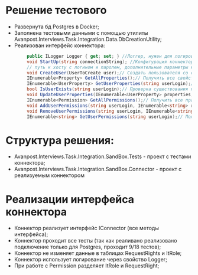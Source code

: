 # Решение тестового
* Развернута бд Postgres в Docker;
* Заполнена тестовыми данными с помощью утилиты Avanpost.Interviews.Task.Integration.Data.DbCreationUtility;
* Реализован интерфейс коннектора:
```csharp
        public ILogger Logger { get; set; } //Логгер, нужен для логирования в тестах
        void StartUp(string connectionString); //Конфигурация коннектора через строку подключения (настройки для подключения к ресурсу(строка подключения к бд, 
        // путь к хосту с логином и паролем, дополнительные параметры конфигурации бизнес-логики и тд, формат любой, например: "key1=value1;key2=value2...";
        void CreateUser(UserToCreate user);// Создать пользователя со свойствами
        IEnumerable<Property> GetAllProperties();// Получить все свойства, которые можно получить для пользователя, пароль тоже свойство
        IEnumerable<UserProperty> GetUserProperties(string userLogin);// Получить все значения свойств пользователя
        bool IsUserExists(string userLogin);// Проверка существования пользователя
        void UpdateUserProperties(IEnumerable<UserProperty> properties, string userLogin);// Изменения значений свойств пользователя
        IEnumerable<Permission> GetAllPermissions();// Получить все права в системе
        void AddUserPermissions(string userLogin, IEnumerable<string> rightIds);// Добавить права пользователю в системе
        void RemoveUserPermissions(string userLogin, IEnumerable<string> rightIds);// Удалить права пользователю в системе
        IEnumerable<string> GetUserPermissions(string userLogin);// Получить права пользователя в системе
```

# Структура решения:
* Avanpost.Interviews.Task.Integration.SandBox.Tests - проект с тестами коннектора;
* Avanpost.Interviews.Task.Integration.SandBox.Connector - проект с реализуемым коннектором

# Реализации интерфейса коннектора
* Коннектор реализует интерфейс IConnector (все методы интерфейса);
* Коннектор проходит все тесты (так как реаливано реализовано подключение только для Postgres, проходит 9/18 тестов);
* Коннектор не изменяет данные в таблицах RequestRights и ItRole;
* Коннектор использует логирование через свойство Logger;
* При работе с Permission разделяет ItRole и RequestRight;


